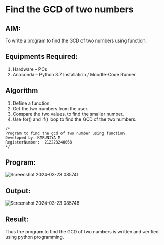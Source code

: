 # Find the GCD of two numbers

## AIM:
To write a program to find the GCD of two numbers using function.

## Equipments Required:
1. Hardware – PCs
2. Anaconda – Python 3.7 Installation / Moodle-Code Runner

## Algorithm
1. Define a function.
2. Get the two numbers from the user.
3. Compare the two values, to find the smaller number.
4. Use for() and if() loop to find the GCD of the two numbers.


```
/*
Program to find the gcd of two number using function.
Developed by: KARUNIYA M
RegisterNumber:  212223240068
*/
```
## Program:
![Screenshot 2024-03-23 085741](https://github.com/karuniya2005/GCD-of-two-numbers/assets/161425769/d72b9e85-0255-4d85-b8e4-018eb2db2b45)

## Output:

![Screenshot 2024-03-23 085748](https://github.com/karuniya2005/GCD-of-two-numbers/assets/161425769/86791082-def2-49a9-9022-0677569e3368)


## Result:
Thus the program to find the GCD of two numbers is written and verified using python programming.
